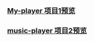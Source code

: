 ### [My-player 项目1预览](http://htmlpreview.github.io/?https://github.com/FLYSASA/project/blob/master/My-player/index.html)

### [music-player 项目2预览](http://htmlpreview.github.io/?https://github.com/FLYSASA/project/blob/master/music-player/index.html)

